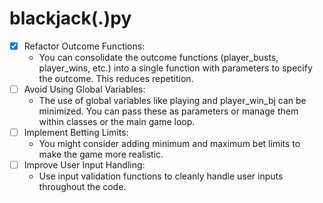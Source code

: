 # blackjack(.)py
- [X] Refactor Outcome Functions:
    + You can consolidate the outcome functions (player_busts, player_wins, etc.) into a single function with parameters to specify the outcome. This reduces repetition.
- [ ] Avoid Using Global Variables:
    + The use of global variables like playing and player_win_bj can be minimized. You can pass these as parameters or manage them within classes or the main game loop.
- [ ] Implement Betting Limits:
    + You might consider adding minimum and maximum bet limits to make the game more realistic.
- [ ] Improve User Input Handling:
    + Use input validation functions to cleanly handle user inputs throughout the code.
